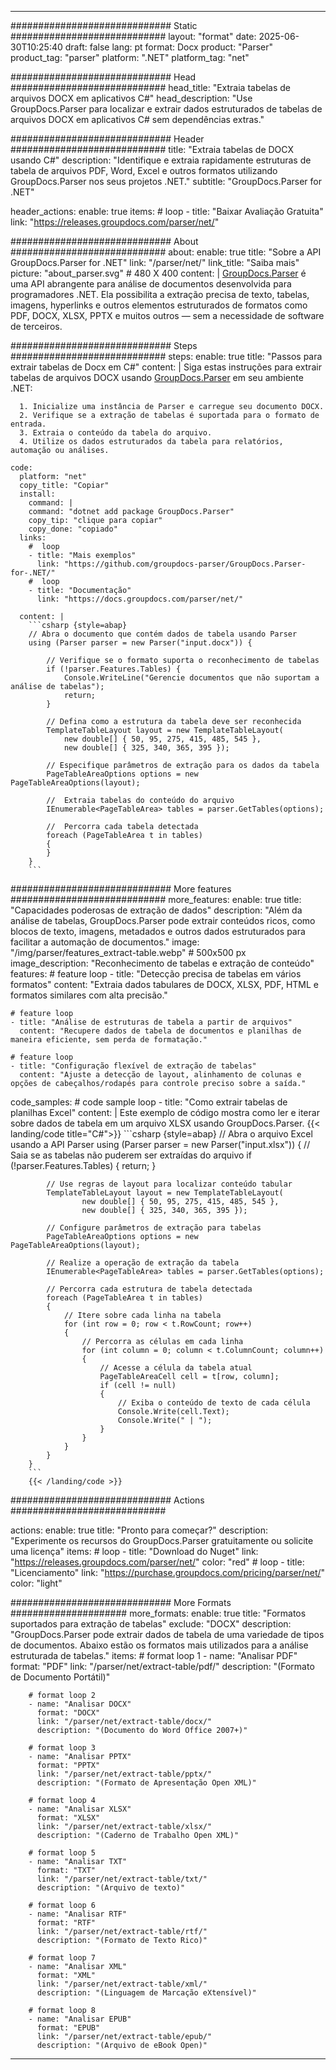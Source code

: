 


---
############################# Static ############################
layout: "format"
date:  2025-06-30T10:25:40
draft: false
lang: pt
format: Docx
product: "Parser"
product_tag: "parser"
platform: ".NET"
platform_tag: "net"

############################# Head ############################
head_title: "Extraia tabelas de arquivos DOCX em aplicativos C#"
head_description: "Use GroupDocs.Parser para localizar e extrair dados estruturados de tabelas de arquivos DOCX em aplicativos C# sem dependências extras."

############################# Header ############################
title: "Extraia tabelas de DOCX usando C#" 
description: "Identifique e extraia rapidamente estruturas de tabela de arquivos PDF, Word, Excel e outros formatos utilizando GroupDocs.Parser nos seus projetos .NET."
subtitle: "GroupDocs.Parser for .NET" 

header_actions:
  enable: true
  items:
    #  loop
    - title: "Baixar Avaliação Gratuita"
      link: "https://releases.groupdocs.com/parser/net/"
      
############################# About ############################
about:
    enable: true
    title: "Sobre a API GroupDocs.Parser for .NET"
    link: "/parser/net/"
    link_title: "Saiba mais"
    picture: "about_parser.svg" # 480 X 400
    content: |
       [GroupDocs.Parser](/parser/net/) é uma API abrangente para análise de documentos desenvolvida para programadores .NET. Ela possibilita a extração precisa de texto, tabelas, imagens, hyperlinks e outros elementos estruturados de formatos como PDF, DOCX, XLSX, PPTX e muitos outros — sem a necessidade de software de terceiros.

############################# Steps ############################
steps:
    enable: true
    title: "Passos para extrair tabelas de Docx em C#"
    content: |
      Siga estas instruções para extrair tabelas de arquivos DOCX usando [GroupDocs.Parser](/parser/net/) em seu ambiente .NET:
      
      1. Inicialize uma instância de Parser e carregue seu documento DOCX.
      2. Verifique se a extração de tabelas é suportada para o formato de entrada.
      3. Extraia o conteúdo da tabela do arquivo.
      4. Utilize os dados estruturados da tabela para relatórios, automação ou análises.
   
    code:
      platform: "net"
      copy_title: "Copiar"
      install:
        command: |
        command: "dotnet add package GroupDocs.Parser"
        copy_tip: "clique para copiar"
        copy_done: "copiado"
      links:
        #  loop
        - title: "Mais exemplos"
          link: "https://github.com/groupdocs-parser/GroupDocs.Parser-for-.NET/"
        #  loop
        - title: "Documentação"
          link: "https://docs.groupdocs.com/parser/net/"
          
      content: |
        ```csharp {style=abap}
        // Abra o documento que contém dados de tabela usando Parser
        using (Parser parser = new Parser("input.docx")) {

            // Verifique se o formato suporta o reconhecimento de tabelas
            if (!parser.Features.Tables) {
                Console.WriteLine("Gerencie documentos que não suportam a análise de tabelas");
                return;
            }

            // Defina como a estrutura da tabela deve ser reconhecida
            TemplateTableLayout layout = new TemplateTableLayout(
                new double[] { 50, 95, 275, 415, 485, 545 },
                new double[] { 325, 340, 365, 395 });

            // Especifique parâmetros de extração para os dados da tabela
            PageTableAreaOptions options = new PageTableAreaOptions(layout);

            //  Extraia tabelas do conteúdo do arquivo
            IEnumerable<PageTableArea> tables = parser.GetTables(options);

            //  Percorra cada tabela detectada
            foreach (PageTableArea t in tables)
            {
            }
        }
        ```  

############################# More features ############################
more_features:
  enable: true
  title: "Capacidades poderosas de extração de dados"
  description: "Além da análise de tabelas, GroupDocs.Parser pode extrair conteúdos ricos, como blocos de texto, imagens, metadados e outros dados estruturados para facilitar a automação de documentos."
  image: "/img/parser/features_extract-table.webp" # 500x500 px
  image_description: "Reconhecimento de tabelas e extração de conteúdo"
  features:
    # feature loop
    - title: "Detecção precisa de tabelas em vários formatos"
      content: "Extraia dados tabulares de DOCX, XLSX, PDF, HTML e formatos similares com alta precisão."

    # feature loop
    - title: "Análise de estruturas de tabela a partir de arquivos"
      content: "Recupere dados de tabela de documentos e planilhas de maneira eficiente, sem perda de formatação."

    # feature loop
    - title: "Configuração flexível de extração de tabelas"
      content: "Ajuste a detecção de layout, alinhamento de colunas e opções de cabeçalhos/rodapés para controle preciso sobre a saída."
      
  code_samples:
    # code sample loop
    - title: "Como extrair tabelas de planilhas Excel"
      content: |
        Este exemplo de código mostra como ler e iterar sobre dados de tabela em um arquivo XLSX usando GroupDocs.Parser.
        {{< landing/code title="C#">}}
        ```csharp {style=abap}
        //  Abra o arquivo Excel usando a API Parser
        using (Parser parser = new Parser("input.xlsx"))
        {
            // Saia se as tabelas não puderem ser extraídas do arquivo
            if (!parser.Features.Tables)
            {
                return;
            }

            // Use regras de layout para localizar conteúdo tabular
            TemplateTableLayout layout = new TemplateTableLayout(
                    new double[] { 50, 95, 275, 415, 485, 545 },
                    new double[] { 325, 340, 365, 395 });

            // Configure parâmetros de extração para tabelas
            PageTableAreaOptions options = new PageTableAreaOptions(layout);

            // Realize a operação de extração da tabela
            IEnumerable<PageTableArea> tables = parser.GetTables(options);

            // Percorra cada estrutura de tabela detectada
            foreach (PageTableArea t in tables)
            {
                // Itere sobre cada linha na tabela
                for (int row = 0; row < t.RowCount; row++)
                {
                    // Percorra as células em cada linha
                    for (int column = 0; column < t.ColumnCount; column++)
                    {
                        // Acesse a célula da tabela atual
                        PageTableAreaCell cell = t[row, column];
                        if (cell != null)
                        {
                            // Exiba o conteúdo de texto de cada célula
                            Console.Write(cell.Text);
                            Console.Write(" | ");
                        }
                    }
                }
            }
        }
        ```
        {{< /landing/code >}}


############################# Actions ############################

actions:
  enable: true
  title: "Pronto para começar?"
  description: "Experimente os recursos do GroupDocs.Parser gratuitamente ou solicite uma licença"
  items:
    #  loop
    - title: "Download do Nuget"
      link: "https://releases.groupdocs.com/parser/net/"
      color: "red"
        #  loop
    - title: "Licenciamento"
      link: "https://purchase.groupdocs.com/pricing/parser/net/"
      color: "light"


############################# More Formats #####################
more_formats:
    enable: true
    title: "Formatos suportados para extração de tabelas"
    exclude: "DOCX"
    description: "GroupDocs.Parser pode extrair dados de tabela de uma variedade de tipos de documentos. Abaixo estão os formatos mais utilizados para a análise estruturada de tabelas."
    items: 
        # format loop 1
        - name: "Analisar PDF"
          format: "PDF"
          link: "/parser/net/extract-table/pdf/"
          description: "(Formato de Documento Portátil)"
          
        # format loop 2
        - name: "Analisar DOCX"
          format: "DOCX"
          link: "/parser/net/extract-table/docx/"
          description: "(Documento do Word Office 2007+)"
          
        # format loop 3
        - name: "Analisar PPTX"
          format: "PPTX"
          link: "/parser/net/extract-table/pptx/"
          description: "(Formato de Apresentação Open XML)"
          
        # format loop 4
        - name: "Analisar XLSX"
          format: "XLSX"
          link: "/parser/net/extract-table/xlsx/"
          description: "(Caderno de Trabalho Open XML)"
          
        # format loop 5
        - name: "Analisar TXT"
          format: "TXT"
          link: "/parser/net/extract-table/txt/"
          description: "(Arquivo de texto)"
          
        # format loop 6
        - name: "Analisar RTF"
          format: "RTF"
          link: "/parser/net/extract-table/rtf/"
          description: "(Formato de Texto Rico)"
          
        # format loop 7
        - name: "Analisar XML"
          format: "XML"
          link: "/parser/net/extract-table/xml/"
          description: "(Linguagem de Marcação eXtensível)"
          
        # format loop 8
        - name: "Analisar EPUB"
          format: "EPUB"
          link: "/parser/net/extract-table/epub/"
          description: "(Arquivo de eBook Open)"
         
          

---